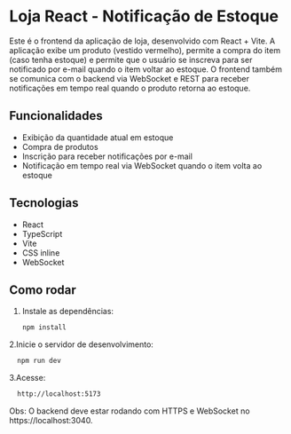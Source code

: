 # Loja React - Notificação de Estoque

Este é o frontend da aplicação de loja, desenvolvido com React + Vite. A aplicação exibe um produto (vestido vermelho), permite a compra do item (caso tenha estoque) e permite que o usuário se inscreva para ser notificado por e-mail quando o item voltar ao estoque. O frontend também se comunica com o backend via WebSocket e REST para receber notificações em tempo real quando o produto retorna ao estoque.

## Funcionalidades

- Exibição da quantidade atual em estoque
- Compra de produtos
- Inscrição para receber notificações por e-mail
- Notificação em tempo real via WebSocket quando o item volta ao estoque

## Tecnologias

- React
- TypeScript
- Vite
- CSS inline
- WebSocket

## Como rodar

1. Instale as dependências:
   ```bash
   npm install
   
2.Inicie o servidor de desenvolvimento:
```bash
  npm run dev
```
3.Acesse:
```bash
  http://localhost:5173
```
Obs: O backend deve estar rodando com HTTPS e WebSocket no https://localhost:3040.







